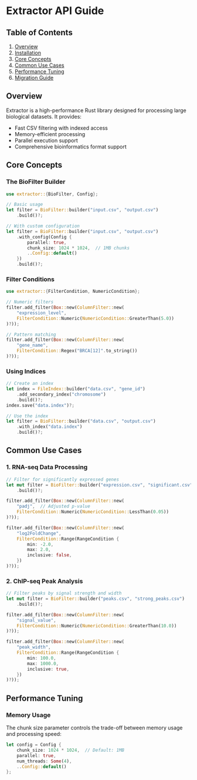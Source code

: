 # Extractor API Guide

## Table of Contents
1. [Overview](#overview)
2. [Installation](#installation)
3. [Core Concepts](#core-concepts)
4. [Common Use Cases](#common-use-cases)
5. [Performance Tuning](#performance-tuning)
6. [Migration Guide](#migration-guide)

## Overview

Extractor is a high-performance Rust library designed for processing large biological datasets. It provides:
- Fast CSV filtering with indexed access
- Memory-efficient processing
- Parallel execution support
- Comprehensive bioinformatics format support

## Core Concepts

### The BioFilter Builder

```rust
use extractor::{BioFilter, Config};

// Basic usage
let filter = BioFilter::builder("input.csv", "output.csv")
    .build()?;

// With custom configuration
let filter = BioFilter::builder("input.csv", "output.csv")
    .with_config(Config {
        parallel: true,
        chunk_size: 1024 * 1024,  // 1MB chunks
        ..Config::default()
    })
    .build()?;
```

### Filter Conditions

```rust
use extractor::{FilterCondition, NumericCondition};

// Numeric filters
filter.add_filter(Box::new(ColumnFilter::new(
    "expression_level",
    FilterCondition::Numeric(NumericCondition::GreaterThan(5.0))
)?));

// Pattern matching
filter.add_filter(Box::new(ColumnFilter::new(
    "gene_name",
    FilterCondition::Regex("BRCA[12]".to_string())
)?));
```

### Using Indices

```rust
// Create an index
let index = FileIndex::builder("data.csv", "gene_id")
    .add_secondary_index("chromosome")
    .build()?;
index.save("data.index")?;

// Use the index
let filter = BioFilter::builder("data.csv", "output.csv")
    .with_index("data.index")
    .build()?;
```

## Common Use Cases

### 1. RNA-seq Data Processing

```rust
// Filter for significantly expressed genes
let mut filter = BioFilter::builder("expression.csv", "significant.csv")
    .build()?;

filter.add_filter(Box::new(ColumnFilter::new(
    "padj",  // Adjusted p-value
    FilterCondition::Numeric(NumericCondition::LessThan(0.05))
)?));

filter.add_filter(Box::new(ColumnFilter::new(
    "log2FoldChange",
    FilterCondition::Range(RangeCondition {
        min: -2.0,
        max: 2.0,
        inclusive: false,
    })
)?));
```

### 2. ChIP-seq Peak Analysis

```rust
// Filter peaks by signal strength and width
let mut filter = BioFilter::builder("peaks.csv", "strong_peaks.csv")
    .build()?;

filter.add_filter(Box::new(ColumnFilter::new(
    "signal_value",
    FilterCondition::Numeric(NumericCondition::GreaterThan(10.0))
)?));

filter.add_filter(Box::new(ColumnFilter::new(
    "peak_width",
    FilterCondition::Range(RangeCondition {
        min: 100.0,
        max: 1000.0,
        inclusive: true,
    })
)?));
```

## Performance Tuning

### Memory Usage

The chunk size parameter controls the trade-off between memory usage and processing speed:

```rust
let config = Config {
    chunk_size: 1024 * 1024,  // Default: 1MB
    parallel: true,
    num_threads: Some(4),
    ..Config::default()
};
```